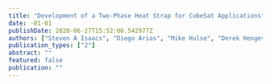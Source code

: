 ```yaml
---
title: "Development of a Two-Phase Heat Strap for CubeSat Applications"
date: -01-01
publishDate: 2020-06-27T15:52:06.542977Z
authors: ["Steven A Isaacs", "Diego Arias", "Mike Hulse", "Derek Hengeveld", "Peter Hamlington"]
publication_types: ["2"]
abstract: ""
featured: false
publication: ""
---
```


